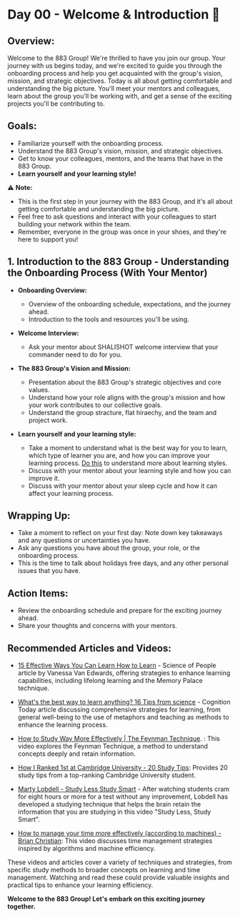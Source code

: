 # Day 00 - Welcome & Introduction :dart:

## **Overview:**
Welcome to the 883 Group! We're thrilled to have you join our group. Your journey with us begins today, and we're excited to guide you through the onboarding process and help you get acquainted with the group's vision, mission, and strategic objectives.
Today is all about getting comfortable and understanding the big picture. You'll meet your mentors and colleagues, learn about the group you'll be working with, and get a sense of the exciting projects you'll be contributing to.

## **Goals:**
- Familiarize yourself with the onboarding process.
- Understand the 883 Group's vision, mission, and strategic objectives.
- Get to know your colleagues, mentors, and the teams that have in the 883 Group.
- **Learn yourself and your learning style!**

:warning: **Note:**
- This is the first step in your journey with the 883 Group, and it's all about getting comfortable and understanding the big picture.
- Feel free to ask questions and interact with your colleagues to start building your network within the team.
- Remember, everyone in the group was once in your shoes, and they're here to support you!

## 1. Introduction to the 883 Group -  Understanding the Onboarding Process (With Your Mentor)

- **Onboarding Overview:**
  - Overview of the onboarding schedule, expectations, and the journey ahead.
  - Introduction to the tools and resources you'll be using.
- **Welcome Interview:** 
  - Ask your mentor about SHALISHOT welcome
   interview that your commander need to do for you.

- **The 883 Group's Vision and Mission:**
  - Presentation about the 883 Group's strategic objectives and core values.
  - Understand how your role aligns with the group's mission and how your work contributes to our collective goals.
  - Understand the group stracture, flat hiraechy, and the team and project work.

- **Learn yourself and your learning style:**
  - Take a moment to understand what is the best way for you to learn, which type of learner you are, and how you can improve your learning process. [Do this](https://www.verywellmind.com/what-is-your-learning-style-2795153) to understand more about learning styles.
  - Discuss with your mentor about your learning style and how you can improve it.
  - Discuss with your mentor about your sleep cycle and how it can affect your learning process.

## Wrapping Up:
- Take a moment to reflect on your first day: Note down key takeaways and any questions or uncertainties you have.
 - Ask any questions you have about the group, your role, or the onboarding process.
 - This is the time to talk about holidays free days, and any other personal issues that you have.

## Action Items:
- Review the onboarding schedule and prepare for the exciting journey ahead.
- Share your thoughts and concerns with your mentors.

## Recommended Articles and Videos:

- [15 Effective Ways You Can Learn How to Learn](https://www.scienceofpeople.com/learn/) - Science of People article by Vanessa Van Edwards, offering strategies to enhance learning capabilities, including lifelong learning and the Memory Palace technique.

- [What's the best way to learn anything? 16 Tips from science](https://cognitiontoday.com/whats-the-best-way-to-learn-anything-16-tips-from-science/) - Cognition Today article discussing comprehensive strategies for learning, from general well-being to the use of metaphors and teaching as methods to enhance the learning process.

-  [How to Study Way More Effectively | The Feynman Technique](https://www.youtube.com/watch?v=MlJdMr3O5J4).
: This video explores the Feynman Technique, a method to understand concepts deeply and retain information.

 - [How I Ranked 1st at Cambridge University - 20 Study Tips](https://www.youtube.com/watch?v=76yqErAib5g): Provides 20 study tips from a top-ranking Cambridge University student.

- [Marty Lobdell - Study Less Study Smart](https://www.youtube.com/watch?v=IlU-zDU6aQ0) - After watching students cram for eight hours or more for a test without any improvement, Lobdell has developed a studying technique that helps the brain retain the information that you are studying in this video "Study Less, Study Smart". 

-  [How to manage your time more effectively (according to machines) - Brian Christian](https://www.youtube.com/watch?v=iDbdXTMnOmE): This video discusses time management strategies inspired by algorithms and machine efficiency.

These videos and articles cover a variety of techniques and strategies, from specific study methods to broader concepts on learning and time management. Watching and read these could provide valuable insights and practical tips to enhance your learning efficiency.


**Welcome to the 883 Group! Let's embark on this exciting journey together.**
